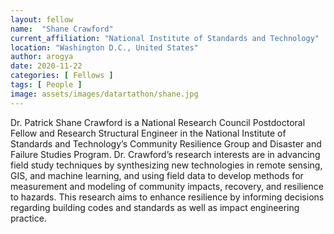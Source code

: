 ```yaml
---
layout: fellow
name:  "Shane Crawford"
current_affiliation: "National Institute of Standards and Technology"
location: "Washington D.C., United States"
author: arogya
date: 2020-11-22
categories: [ Fellows ]
tags: [ People ]
image: assets/images/datartathon/shane.jpg
---
```


Dr. Patrick Shane Crawford is a National Research Council Postdoctoral Fellow and Research Structural Engineer in the National Institute of Standards and Technology’s Community Resilience Group and Disaster and Failure Studies Program. Dr. Crawford’s research interests are in advancing field study techniques by synthesizing new technologies in remote sensing, GIS, and machine learning, and using field data to develop methods for measurement and modeling of community impacts, recovery, and resilience to hazards. This research aims to enhance resilience by informing decisions regarding building codes and standards as well as impact engineering practice.
